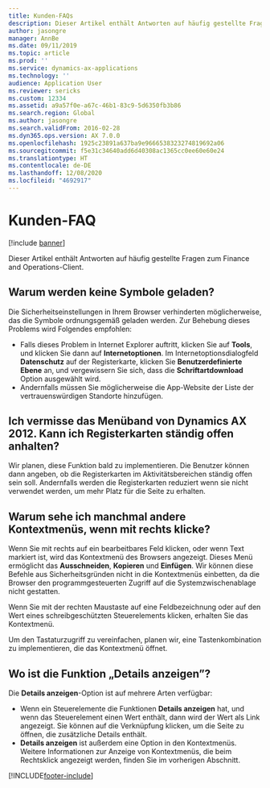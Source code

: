 ```yaml
---
title: Kunden-FAQs
description: Dieser Artikel enthält Antworten auf häufig gestellte Fragen zum Finance and Operations-Client.
author: jasongre
manager: AnnBe
ms.date: 09/11/2019
ms.topic: article
ms.prod: ''
ms.service: dynamics-ax-applications
ms.technology: ''
audience: Application User
ms.reviewer: sericks
ms.custom: 12334
ms.assetid: a9a57f0e-a67c-46b1-83c9-5d6350fb3b86
ms.search.region: Global
ms.author: jasongre
ms.search.validFrom: 2016-02-28
ms.dyn365.ops.version: AX 7.0.0
ms.openlocfilehash: 1925c23891a637ba9e9666538323274819692a06
ms.sourcegitcommit: f5e31c34640add6d40308ac1365cc0ee60e60e24
ms.translationtype: HT
ms.contentlocale: de-DE
ms.lasthandoff: 12/08/2020
ms.locfileid: "4692917"
---
```

# <a name="client-faq"></a>Kunden-FAQ

[!include [banner](../includes/banner.md)]

Dieser Artikel enthält Antworten auf häufig gestellte Fragen zum Finance and Operations-Client.

## <a name="why-arent-symbols-loaded"></a>Warum werden keine Symbole geladen?

Die Sicherheitseinstellungen in Ihrem Browser verhinderten möglicherweise, das die Symbole ordnungsgemäß geladen werden. Zur Behebung dieses Problems wird Folgendes empfohlen:

- Falls dieses Problem in Internet Explorer auftritt, klicken Sie auf **Tools**, und klicken Sie dann auf **Internetoptionen**. Im Internetoptionsdialogfeld **Datenschutz** auf der Registerkarte, klicken Sie **Benutzerdefinierte  Ebene** an, und vergewissern Sie sich, dass die **Schriftartdownload** Option ausgewählt wird.
- Andernfalls müssen Sie möglicherweise die App-Website der Liste der vertrauenswürdigen Standorte hinzufügen.

## <a name="i-miss-the-ribbon-from-dynamics-ax-2012-can-i-keep-action-pane-tabs-open-all-the-time"></a>Ich vermisse das Menüband von Dynamics AX 2012. Kann ich Registerkarten ständig offen anhalten?

Wir planen, diese Funktion bald zu implementieren. Die Benutzer können dann angeben, ob die Registerkarten im Aktivitätsbereichen ständig offen sein soll. Andernfalls werden die Registerkarten reduziert wenn sie nicht verwendet werden, um mehr Platz für die Seite zu erhalten.

## <a name="why-do-i-sometimes-see-different-shortcut-menus-when-i-right-click"></a>Warum sehe ich manchmal andere Kontextmenüs, wenn mit rechts klicke?

Wenn Sie mit rechts auf ein bearbeitbares Feld klicken, oder wenn Text markiert ist, wird das Kontextmenü des Browsers angezeigt. Dieses Menü ermöglicht das **Ausschneiden**, **Kopieren** und **Einfügen**. Wir können diese Befehle aus Sicherheitsgründen nicht in die Kontextmenüs einbetten, da die Browser den programmgesteuerten Zugriff auf die Systemzwischenablage nicht gestatten.

Wenn Sie mit der rechten Maustaste auf eine Feldbezeichnung oder auf den Wert eines schreibgeschützten Steuerelements klicken, erhalten Sie das Kontextmenü.

Um den Tastaturzugriff zu vereinfachen, planen wir, eine Tastenkombination zu implementieren, die das Kontextmenü öffnet.

## <a name="where-is-the-view-details-functionality"></a>Wo ist die Funktion „Details anzeigen”?

Die **Details anzeigen**-Option ist auf mehrere Arten verfügbar:

- Wenn ein Steuerelemente die Funktionen **Details anzeigen** hat, und wenn das Steuerelement einen Wert enthält, dann wird der Wert als Link angezeigt. Sie können auf die Verknüpfung klicken, um die Seite zu öffnen, die zusätzliche Details enthält.
- **Details anzeigen** ist außerdem eine Option in den Kontextmenüs. Weitere Informationen zur Anzeige von Kontextmenüs, die beim Rechtsklick angezeigt werden, finden Sie im vorherigen Abschnitt.


[!INCLUDE[footer-include](../../../includes/footer-banner.md)]
